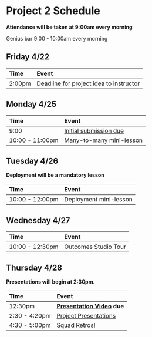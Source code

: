 # Project 2 Schedule

**Attendance will be taken at 9:00am every morning**

Genius bar 9:00 - 10:00am every morning

## Friday 4/22

| Time   | Event                                   |
|:-------|:----------------------------------------|
| 2:00pm | Deadline for project idea to instructor |

## Monday 4/25


| Time            | Event                                                                               |
|:----------------|:------------------------------------------------------------------------------------|
| 9:00            | [Initial submission due](https://github.com/ga-wdi-exercises/project2#deliverables) |
| 10:00 - 11:00pm | Many-to-many mini-lesson                                                            |

## Tuesday 4/26

**Deployment will be a mandatory lesson**

| Time            | Event                  |
|:----------------|:-----------------------|
| 10:00 - 12:00pm | Deployment mini-lesson |

## Wednesday 4/27

| Time            | Event                |
|:----------------|:---------------------|
| 10:00 - 12:30pm | Outcomes Studio Tour |

## Thursday 4/28

**Presentations will begin at 2:30pm.**

| Time          | Event                                            |
|:--------------|:-------------------------------------------------|
| 12:30pm       | **[Presentation Video](./presentations.md) due** |
| 2:30 - 4:20pm | [Project Presentations](./presentations.md)      |
| 4:30 - 5:00pm | Squad Retros!                                    |
